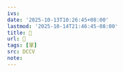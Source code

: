 ```yaml
---
ivs:
date: '2025-10-13T10:26:45+08:00'
lastmod: '2025-10-14T21:46:45-08:00'
title: 􀄒
url: 􀄒
tags: [掌]
src: DCCV
note:
---
```

